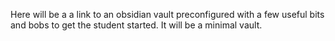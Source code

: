 Here will be a a link to an obsidian vault preconfigured with a few useful bits and bobs to get the student started. It will be a minimal vault.